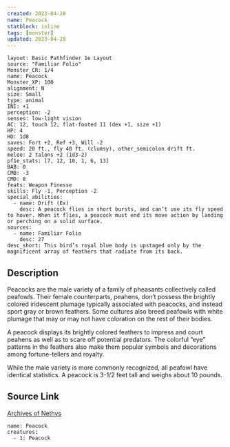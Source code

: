 ```yaml
---
created: 2023-04-28
name: Peacock
statblock: inline
tags: [monster]
updated: 2023-04-28
---
```

```statblock
layout: Basic Pathfinder 1e Layout
source: "Familiar Folio"
Monster_CR: 1/4
name: Peacock
Monster_XP: 100
alignment: N
size: Small
type: animal
INI: +1
perception: -2
senses: low-light vision
AC: 12, touch 12, flat-footed 11 (dex +1, size +1)
HP: 4
HD: 1d8
saves: Fort +2, Ref +3, Will -2
speed: 20 ft., fly 40 ft. (clumsy), other_semicolon drift ft.
melee: 2 talons +2 (1d3-2)
pf1e_stats: [7, 12, 10, 1, 6, 13]
BAB: 0
CMB: -3
CMD: 8
feats: Weapon Finesse
skills: Fly -1, Perception -2
special_abilities:
  - name: Drift (Ex)
    desc: A peacock flies in short bursts, and can’t use its fly speed to hover. When it flies, a peacock must end its move action by landing or perching on a solid surface.
sources:
  - name: Familiar Folio
    desc: 27
desc_short: This bird’s royal blue body is upstaged only by the magnificent array of feathers that radiate from its back.
```
## Description
Peacocks are the male variety of a family of pheasants collectively called peafowls. Their female counterparts, peahens, don’t possess the brightly colored iridescent plumage typically associated with peacocks, and instead sport gray or brown feathers. Some cultures also breed peafowls with white plumage that may or may not have coloration on the rest of their bodies.

A peacock displays its brightly colored feathers to impress and court peahens as well as to scare off potential predators. The colorful “eye” patterns in the feathers also make them popular symbols and decorations among fortune-tellers and royalty.

While the male variety is more commonly recognized, all peafowl have identical statistics. A peacock is 3-1/2 feet tall and weighs about 10 pounds.
## Source Link
[Archives of Nethys](https://aonprd.com/MonsterDisplay.aspx?ItemName=Peacock)
```encounter-table
name: Peacock
creatures:
  - 1: Peacock
```
